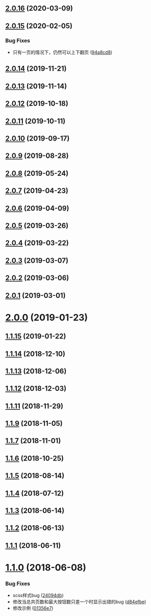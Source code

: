 <a name="2.0.16"></a>
## [2.0.16](https://github.com/tinper-bee/bee-pagination/compare/v2.0.15...v2.0.16) (2020-03-09)



<a name="2.0.15"></a>
## [2.0.15](https://github.com/tinper-bee/bee-pagination/compare/v2.0.14...v2.0.15) (2020-02-05)


### Bug Fixes

* 只有一页的情况下，仍然可以上下翻页 ([94a8cd8](https://github.com/tinper-bee/bee-pagination/commit/94a8cd8))



<a name="2.0.14"></a>
## [2.0.14](https://github.com/tinper-bee/bee-pagination/compare/v2.0.13...v2.0.14) (2019-11-21)



<a name="2.0.13"></a>
## [2.0.13](https://github.com/tinper-bee/bee-pagination/compare/v2.0.12...v2.0.13) (2019-11-14)



<a name="2.0.12"></a>
## [2.0.12](https://github.com/tinper-bee/bee-pagination/compare/v2.0.11...v2.0.12) (2019-10-18)



<a name="2.0.11"></a>
## [2.0.11](https://github.com/tinper-bee/bee-pagination/compare/v2.0.10...v2.0.11) (2019-10-11)



<a name="2.0.10"></a>
## [2.0.10](https://github.com/tinper-bee/bee-pagination/compare/v2.0.9...v2.0.10) (2019-09-17)



<a name="2.0.9"></a>
## [2.0.9](https://github.com/tinper-bee/bee-pagination/compare/v2.0.8...v2.0.9) (2019-08-28)



<a name="2.0.8"></a>
## [2.0.8](https://github.com/tinper-bee/bee-pagination/compare/v2.0.7...v2.0.8) (2019-05-24)



<a name="2.0.7"></a>
## [2.0.7](https://github.com/tinper-bee/bee-pagination/compare/v2.0.6...v2.0.7) (2019-04-23)



<a name="2.0.6"></a>
## [2.0.6](https://github.com/tinper-bee/bee-pagination/compare/v2.0.5...v2.0.6) (2019-04-09)



<a name="2.0.5"></a>
## [2.0.5](https://github.com/tinper-bee/bee-pagination/compare/v2.0.4...v2.0.5) (2019-03-26)



<a name="2.0.4"></a>
## [2.0.4](https://github.com/tinper-bee/bee-pagination/compare/v2.0.3...v2.0.4) (2019-03-22)



<a name="2.0.3"></a>
## [2.0.3](https://github.com/tinper-bee/bee-pagination/compare/v2.0.2...v2.0.3) (2019-03-07)



<a name="2.0.2"></a>
## [2.0.2](https://github.com/tinper-bee/bee-pagination/compare/v2.0.1...v2.0.2) (2019-03-06)



<a name="2.0.1"></a>
## [2.0.1](https://github.com/tinper-bee/bee-pagination/compare/v2.0.0...v2.0.1) (2019-03-01)



<a name="2.0.0"></a>
# [2.0.0](https://github.com/tinper-bee/bee-pagination/compare/v1.1.15...v2.0.0) (2019-01-23)



<a name="1.1.15"></a>
## [1.1.15](https://github.com/tinper-bee/bee-pagination/compare/v1.1.14...v1.1.15) (2019-01-22)



<a name="1.1.14"></a>
## [1.1.14](https://github.com/tinper-bee/bee-pagination/compare/v1.1.13...v1.1.14) (2018-12-10)



<a name="1.1.13"></a>
## [1.1.13](https://github.com/tinper-bee/bee-pagination/compare/v1.1.12...v1.1.13) (2018-12-06)



<a name="1.1.12"></a>
## [1.1.12](https://github.com/tinper-bee/bee-pagination/compare/v1.1.11...v1.1.12) (2018-12-03)



<a name="1.1.11"></a>
## [1.1.11](https://github.com/tinper-bee/bee-pagination/compare/v1.1.9...v1.1.11) (2018-11-29)



<a name="1.1.9"></a>
## [1.1.9](https://github.com/tinper-bee/bee-pagination/compare/v1.1.7...v1.1.9) (2018-11-05)



<a name="1.1.7"></a>
## [1.1.7](https://github.com/tinper-bee/bee-pagination/compare/v1.1.6...v1.1.7) (2018-11-01)



<a name="1.1.6"></a>
## [1.1.6](https://github.com/tinper-bee/bee-pagination/compare/v1.1.5...v1.1.6) (2018-10-25)



<a name="1.1.5"></a>
## [1.1.5](https://github.com/tinper-bee/bee-pagination/compare/v1.1.4...v1.1.5) (2018-08-14)



<a name="1.1.4"></a>
## [1.1.4](https://github.com/tinper-bee/bee-pagination/compare/v1.1.3...v1.1.4) (2018-07-12)



<a name="1.1.3"></a>
## [1.1.3](https://github.com/tinper-bee/bee-pagination/compare/v1.1.2...v1.1.3) (2018-06-14)



<a name="1.1.2"></a>
## [1.1.2](https://github.com/tinper-bee/bee-pagination/compare/v1.1.1...v1.1.2) (2018-06-13)



<a name="1.1.1"></a>
## [1.1.1](https://github.com/tinper-bee/bee-pagination/compare/v1.1.0...v1.1.1) (2018-06-11)



<a name="1.1.0"></a>
# [1.1.0](https://github.com/tinper-bee/bee-pagination/compare/24094db...v1.1.0) (2018-06-08)


### Bug Fixes

* scss样式bug ([24094db](https://github.com/tinper-bee/bee-pagination/commit/24094db))
* 修改当总共页数和最大按钮数只差一个时显示出错的bug ([d84efbe](https://github.com/tinper-bee/bee-pagination/commit/d84efbe))
* 修改示例 ([01356e7](https://github.com/tinper-bee/bee-pagination/commit/01356e7))



